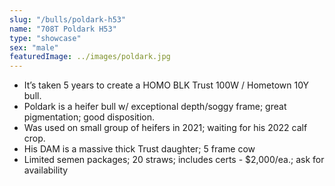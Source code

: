 ```yaml
---
slug: "/bulls/poldark-h53"
name: "708T Poldark H53"
type: "showcase"
sex: "male"
featuredImage: ../images/poldark.jpg
---
```


* It’s taken 5 years to create a HOMO BLK Trust 100W / Hometown 10Y bull.
* Poldark is a heifer bull w/ exceptional depth/soggy frame; great pigmentation; good disposition.
* Was used on small group of heifers in 2021; waiting for his 2022 calf crop.  
* His DAM is a massive thick Trust daughter; 5 frame cow
* Limited semen packages; 20 straws; includes certs - $2,000/ea.; ask for availability   